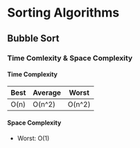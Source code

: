 # Sorting Algorithms

## Bubble Sort
### Time Comlexity & Space Complexity
#### Time Complexity
| Best | Average | Worst |
|------|---------|-------|
| O(n) | O(n^2)  | O(n^2)|
#### Space Complexity
- Worst: O(1)